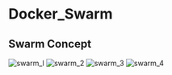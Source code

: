 # Docker_Swarm
## Swarm Concept
![swarm_l](https://github.com/NoriKaneshige/Docker_Compose_Multi_Container_Tool/blob/master/swarm_1.png)
![swarm_2](https://github.com/NoriKaneshige/Docker_Compose_Multi_Container_Tool/blob/master/swarm_2.png)
![swarm_3](https://github.com/NoriKaneshige/Docker_Compose_Multi_Container_Tool/blob/master/swarm_3.png)
![swarm_4](https://github.com/NoriKaneshige/Docker_Compose_Multi_Container_Tool/blob/master/swarm_4.png)

